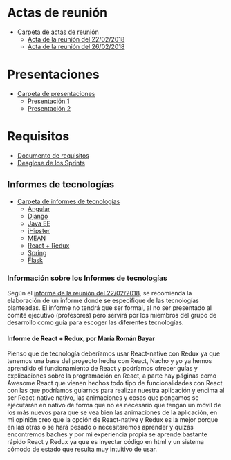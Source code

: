 # Actas de reunión

* [Carpeta de actas de reunión](https://drive.google.com/drive/u/0/folders/1W2l7H2l7GP0KENSTvbJ_5zW4NpezRoNn)
    * [Acta de la reunión del 22/02/2018](https://docs.google.com/document/d/15aaYn5ywKANIei9fFYHOkDjm0fT9acJrwim6ZFXT78A/edit?usp=sharing)
    * [Acta de la reunión del 26/02/2018](https://docs.google.com/document/d/1TpkgsdMnrnMfcnzQstP7Vq4mgF-0qEAXl7BkeYpnXqg/edit)

# Presentaciones

* [Carpeta de presentaciones](https://drive.google.com/drive/u/0/folders/1zXbY3jD_u7Dk6BczAoAQUc2sid30xj8U)
    * [Presentación 1](https://docs.google.com/presentation/d/1BI9UWlLn4Nu5FViSf-7XgfoskeVD7Gq7XfrDimtWrV4/edit?usp=drive_web&ouid=104924850308958917661)
    * [Presentación 2](https://docs.google.com/presentation/d/16yx_770v6HhkaLpAwtQVuVcfKFRshlxhaMRcHMklzFU/edit?usp=drive_web&ouid=104924850308958917661)

# Requisitos

* [Documento de requisitos](https://docs.google.com/document/d/1nM5ux3iTecCXL6e1_3qMWTkBScxTdUqlRQnsnzhdZ88/edit?usp=drive_web&ouid=104924850308958917661)
* [Desglose de los Sprints](https://drive.google.com/open?id=1MdqKz36DEbBo9pOOuKOvoxLhSjgiWdUA)

## Informes de tecnologías

* [Carpeta de informes de tecnologías](https://drive.google.com/drive/u/0/folders/1B2yRRSDvtsPnXBfd9RhTseCLLgm7yDP0)
    * [Angular](https://drive.google.com/open?id=17RFFkPKe2AHfkobwANTCqU3JrLtyoomA)
    * [Django](https://drive.google.com/open?id=1OJQPxQk2LAuhXSqg3yqwjI2rl6_gn9qr)
    * [Java EE](https://drive.google.com/open?id=1b9e15mW5fr9bw3-FFXzHonK-of9bM0v4)
    * [jHipster](https://drive.google.com/open?id=1Pe27voOy6ZctprRnwTAgC4K9Dn8gAgCk)
    * [MEAN](https://drive.google.com/open?id=1T3mEVJr6mWBwhRqEIzc-fOBeuzdJv79z)
    * [React + Redux](https://drive.google.com/open?id=17N1pybU2qPiRPDsAH7PopWPATXzZIP_y)
    * [Spring](https://drive.google.com/open?id=16OH0O-no3Ww_51vGKO-pK9LkMm_qsjeb)
    * [Flask](https://drive.google.com/open?id=1iAf8_hUNx-JuwbBMkckYXVLsWx-kQCiC)

### Información sobre los Informes de tecnologías
Según el [informe de la reunión del 22/02/2018](https://docs.google.com/document/d/15aaYn5ywKANIei9fFYHOkDjm0fT9acJrwim6ZFXT78A/edit?usp=sharing), se recomienda la elaboración de un informe donde se especifique de las tecnologías planteadas. El informe no tendrá que ser formal, al no ser presentado al comité ejecutivo (profesores) pero servirá por los miembros del grupo de desarrollo como guía para escoger las diferentes tecnologías.

#### Informe de React + Redux, por María Román Bayar
Pienso que de tecnología deberíamos usar React-native con Redux ya que tenemos una base del proyecto hecha con React, Nacho y yo ya hemos aprendido el funcionamiento de React y podríamos ofrecer guías y explicaciones sobre la programación en React, a parte hay páginas como Awesome React que vienen hechos todo tipo de funcionalidades con React con las que podríamos guiarnos para realizar nuestra aplicación y encima al ser React-native nativo, las animaciones y cosas que pongamos se ejecutarán en nativo de forma que no es necesario que tengan un móvil de los más nuevos para que se vea bien las animaciones de la aplicación, en mi opinión creo que la opción de React-native y Redux es la mejor porque en las otras o se hará pesado o necesitaremos aprender y quizás encontremos baches y por mi experiencia propia se aprende bastante rápido React y Redux ya que es inyectar código en html y un sistema cómodo de estado que resulta muy intuitivo de usar.
